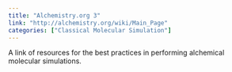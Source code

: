 ```yaml
---
title: "Alchemistry.org 3"
link: "http://alchemistry.org/wiki/Main_Page"
categories: ["Classical Molecular Simulation"]
---
```


A link of resources for the best practices in performing alchemical molecular simulations.




